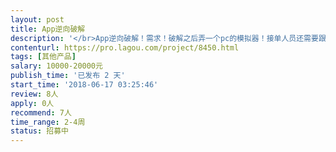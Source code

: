 ```yaml
---                
layout: post       
title: App逆向破解           
description: '</br>App逆向破解！需求！破解之后弄一个pc的模拟器！接单人员还需要跟我详细谈！有很多细节等问题！谢谢</br>'     
contenturl: https://pro.lagou.com/project/8450.html      
tags: [其他产品]            
salary: 10000-20000元          
publish_time: '已发布 2 天'         
start_time: '2018-06-17 03:25:46'           
review: 8人                   
apply: 0人                   
recommend: 7人                   
time_range: 2-4周              
status: 招募中                  
---                 
```


